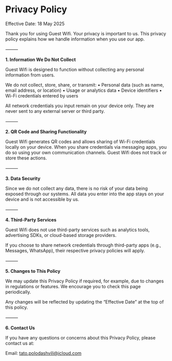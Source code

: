 # Privacy Policy

Effective Date: 18 May 2025

Thank you for using Guest Wifi. Your privacy is important to us. This privacy policy explains how we handle information when you use our app.

⸻

**1. Information We Do Not Collect**

Guest Wifi is designed to function without collecting any personal information from users.

We do not collect, store, share, or transmit:
	•	Personal data (such as name, email address, or location)
	•	Usage or analytics data
	•	Device identifiers
	•	Wi-Fi credentials entered by users

All network credentials you input remain on your device only. They are never sent to any external server or third party.

⸻

**2. QR Code and Sharing Functionality**

Guest Wifi generates QR codes and allows sharing of Wi-Fi credentials locally on your device. When you share credentials via messaging apps, you do so using your own communication channels. Guest Wifi does not track or store these actions.

⸻

**3. Data Security**

Since we do not collect any data, there is no risk of your data being exposed through our systems. All data you enter into the app stays on your device and is not accessible by us.

⸻

**4. Third-Party Services**

Guest Wifi does not use third-party services such as analytics tools, advertising SDKs, or cloud-based storage providers.

If you choose to share network credentials through third-party apps (e.g., Messages, WhatsApp), their respective privacy policies will apply.

⸻

**5. Changes to This Policy**

We may update this Privacy Policy if required, for example, due to changes in regulations or features. We encourage you to check this page periodically.

Any changes will be reflected by updating the “Effective Date” at the top of this policy.

⸻

**6. Contact Us**

If you have any questions or concerns about this Privacy Policy, please contact us at:

Email: tato.polodashvili@icloud.com
